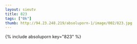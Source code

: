 ```yaml
--- 
layout: sieutv
title: 823
tags: ["0k"]
thumb: http://94.23.248.219/absoluporn-1/image/002/823.jpg
---
```

{% include absoluporn key="823" %} 
